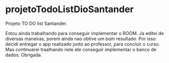 # projetoTodoListDioSantander
Projeto TO DO list Santander. 

Estou ainda trabalhando para conseguir implementar o ROOM.
Ja editei de diversas maneiras, porem ainda nao obtive um bom resultado. 
Por isso decidi entregar o app realizado junto ao professor, para concluir o curso.
Mas continuarei traalhando nele ate conseguir implementar o banco de dados.
Obrigada.
